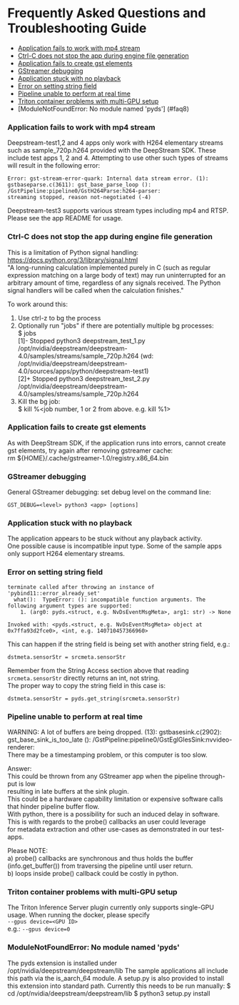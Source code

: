 # Frequently Asked Questions and Troubleshooting Guide

* [Application fails to work with mp4 stream](#faq0)  
* [Ctrl-C does not stop the app during engine file generation](#faq1)  
* [Application fails to create gst elements](#faq2)  
* [GStreamer debugging](#faq3)  
* [Application stuck with no playback](#faq4)  
* [Error on setting string field](#faq5)  
* [Pipeline unable to perform at real time](#faq6)  
* [Triton container problems with multi-GPU setup](#faq7)
* [ModuleNotFoundError: No module named 'pyds'] (#faq8)

<a name="faq0"></a>
### Application fails to work with mp4 stream
Deepstream-test1,2 and 4 apps only work with H264 elementary streams such as sample_720p.h264 provided with the DeepStream SDK. These include test apps 1, 2 and 4. Attempting to use other such types of streams will result in the following error:  
```
Error: gst-stream-error-quark: Internal data stream error. (1): gstbaseparse.c(3611): gst_base_parse_loop ():   /GstPipeline:pipeline0/GstH264Parse:h264-parser:  
streaming stopped, reason not-negotiated (-4)  
```
Deepstream-test3 supports various stream types including mp4 and RTSP. Please see the app README for usage.  

<a name="faq1"></a>
### Ctrl-C does not stop the app during engine file generation
This is a limitation of Python signal handling:  
https://docs.python.org/3/library/signal.html  
"A long-running calculation implemented purely in C (such as regular expression matching on a large body of text) may run uninterrupted for an arbitrary amount of time, regardless of any signals received. The Python signal handlers will be called when the calculation finishes."  

To work around this:  
1. Use ctrl-z to bg the process  
2. Optionally run "jobs" if there are potentially multiple bg processes:  
    $ jobs  
    [1]-  Stopped                 python3 deepstream_test_1.py /opt/nvidia/deepstream/deepstream-4.0/samples/streams/sample_720p.h264  (wd: /opt/nvidia/deepstream/deepstream-4.0/sources/apps/python/deepstream-test1)  
    [2]+  Stopped                 python3 deepstream_test_2.py /opt/nvidia/deepstream/deepstream-4.0/samples/streams/sample_720p.h264  
3. Kill the bg job:  
    $ kill %<job number, 1 or 2 from above. e.g. kill %1>  


<a name="faq2"></a>
### Application fails to create gst elements 
As with DeepStream SDK, if the application runs into errors, cannot create gst elements, try again after removing gstreamer cache:  
   rm ${HOME}/.cache/gstreamer-1.0/registry.x86_64.bin


<a name="faq3"></a>
### GStreamer debugging
General GStreamer debugging: set debug level on the command line:  
  ```
  GST_DEBUG=<level> python3 <app> [options]
  ```

<a name="faq4"></a>
### Application stuck with no playback
The application appears to be stuck without any playback activity.  
  One possible cause is incompatible input type. Some of the sample apps only support H264 elementary streams.  


<a name="faq5"></a>
### Error on setting string field  
  ```
  terminate called after throwing an instance of 'pybind11::error_already_set'  
    what():  TypeError: (): incompatible function arguments. The following argument types are supported:  
      1. (arg0: pyds.<struct, e.g. NvDsEventMsgMeta>, arg1: str) -> None  

  Invoked with: <pyds.<struct, e.g. NvDsEventMsgMeta> object at 0x7ffa93d2fce0>, <int, e.g. 140710457366960>  
  ```

  This can happen if the string field is being set with another string field, e.g.:  
  ```
  dstmeta.sensorStr = srcmeta.sensorStr
  ```

  Remember from the String Access section above that reading ```srcmeta.sensorStr``` directly returns an int, not string.  
  The proper way to copy the string field in this case is:  
  ```
  dstmeta.sensorStr = pyds.get_string(srcmeta.sensorStr)
  ```

<a name="faq6"></a>
### Pipeline unable to perform at real time
  WARNING: A lot of buffers are being dropped. (13): gstbasesink.c(2902):   
  gst_base_sink_is_too_late (): /GstPipeline:pipeline0/GstEglGlesSink:nvvideo-renderer:  
  There may be a timestamping problem, or this computer is too slow.  

  Answer:  
  This could be thrown from any GStreamer app when the pipeline through-put is low  
  resulting in late buffers at the sink plugin.  
  This could be a hardware capability limitation or expensive software calls  
  that hinder pipeline buffer flow.  
  With python, there is a possibility for such an induced delay in software.  
  This is with regards to the probe() callbacks an user could leverage  
  for metadata extraction and other use-cases as demonstrated in our test-apps.  

  Please NOTE:  
  a) probe() callbacks are synchronous and thus holds the buffer  
     (info.get_buffer()) from traversing the pipeline until user return.  
  b) loops inside probe() callback could be costly in python.  
  

<a name="faq7"></a>
### Triton container problems with multi-GPU setup
The Triton Inference Server plugin currently only supports single-GPU usage.
When running the docker, please specify  
`--gpus device=<GPU ID>`  
e.g.: `--gpus device=0`

  
<a name="faq8"></a>  
### ModuleNotFoundError: No module named 'pyds'
The pyds extension is installed under /opt/nvidia/deepstream/deepstream/lib
The sample applications all include this path via the is_aarch_64 module.
A setup.py is also provided to install this extension into standard path.
Currently this needs to be run manually:
   $ cd /opt/nvidia/deepstream/deepstream/lib
   $ python3 setup.py install

